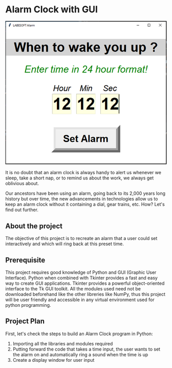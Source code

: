 # Alarm Clock with GUI

![img.png](img.png)

It is no doubt that an alarm clock is always handy to alert us whenever we 
sleep, take a short nap, or to remind us about the work, we always get 
oblivious about.

Our ancestors have been using an alarm, going back to its 2,000 years long
history but over time, the new advancements in technologies allow us to keep
an alarm clock without it containing a dial, gear trains, etc. How? Let's find
out further.

## About the project
The objective of this project is to recreate an alarm that a user could set
interactively and which will ring back at this preset time.

## Prerequisite
This project requires good knowledge of Python and GUI (Graphic User Interface). 
Python when combined with Tkinter provides a fast and easy way to create GUI
applications. Tkinter provides a powerful object-oriented interface to the Tk
GUI toolkit. All  the modules used need not be downloaded beforehand like the
other libreries like NumPy, thus this project will be user friendly and
accessible in any virtual environment used for python programming.

## Project Plan
First, let's check the steps to build an Alarm Clock program in Python:

1. Importing all the libraries and modules required
1. Putting forward the code that takes a time input, the user wants to set the
alarm on and automatically ring a sound when the time is up
1. Create a display window for user input


